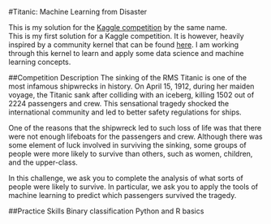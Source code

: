 #Titanic: Machine Learning from Disaster

This is my solution for the [Kaggle competition](https://www.kaggle.com/c/titanic) by the same name.  
This is my first solution for a Kaggle competition. It is however, heavily inspired by a community kernel that can be found [here](https://www.kaggle.com/ldfreeman3/a-data-science-framework-to-achieve-99-accuracy). I am working through this kernel to learn and apply some data science and machine learning concepts.

##Competition Description
The sinking of the RMS Titanic is one of the most infamous shipwrecks in history.  On April 15, 1912, during her maiden voyage, the Titanic sank after colliding with an iceberg, killing 1502 out of 2224 passengers and crew. This sensational tragedy shocked the international community and led to better safety regulations for ships.

One of the reasons that the shipwreck led to such loss of life was that there were not enough lifeboats for the passengers and crew. Although there was some element of luck involved in surviving the sinking, some groups of people were more likely to survive than others, such as women, children, and the upper-class.

In this challenge, we ask you to complete the analysis of what sorts of people were likely to survive. In particular, we ask you to apply the tools of machine learning to predict which passengers survived the tragedy.

##Practice Skills
Binary classification
Python and R basics
